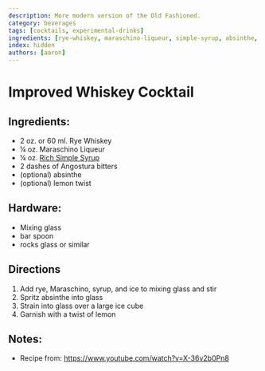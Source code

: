 ```yaml
---
description: More modern version of the Old Fashioned.
category: beverages
tags: [cocktails, experimental-drinks]
ingredients: [rye-whiskey, maraschino-liqueur, simple-syrup, absinthe, lemon, bitters]
index: hidden
authors: [aaron]
---
```


# Improved Whiskey Cocktail

## Ingredients:

- 2 oz. or 60 ml. Rye Whiskey
- ¼ oz. Maraschino Liqueur 
- ¼ oz. [Rich Simple Syrup](./Cocktail-Ingredients.html#rich-demerara-syrup)
- 2 dashes of Angostura bitters
- (optional) absinthe
- (optional) lemon twist

## Hardware:

- Mixing glass
- bar spoon
- rocks glass or similar

## Directions

1. Add rye, Maraschino, syrup, and ice to mixing glass and stir
2. Spritz absinthe into glass
3. Strain into glass over a large ice cube
4. Garnish with a twist of lemon

## Notes:

- Recipe from: <https://www.youtube.com/watch?v=X-36v2b0Pn8>
